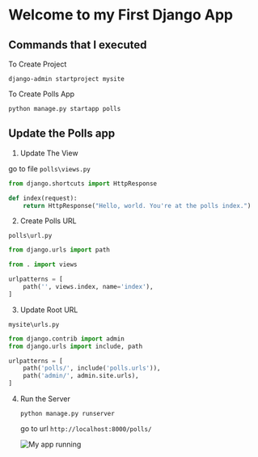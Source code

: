 # Welcome to my First Django App

## Commands that I executed

To Create Project

`django-admin startproject mysite`

To Create Polls App

`python manage.py startapp polls`

## Update the Polls app

1. Update The View

go to file `polls\views.py`

```py
from django.shortcuts import HttpResponse

def index(request):
    return HttpResponse("Hello, world. You're at the polls index.")

```

2. Create Polls URL

`polls\url.py`

```py
from django.urls import path

from . import views

urlpatterns = [
    path('', views.index, name='index'),
]
```

3. Update Root URL

`mysite\urls.py`

```py
from django.contrib import admin
from django.urls import include, path

urlpatterns = [
    path('polls/', include('polls.urls')),
    path('admin/', admin.site.urls),
]

```

4. Run the Server 
   
   `python manage.py runserver`

   go to url `http://localhost:8000/polls/`

   ![My app running]()